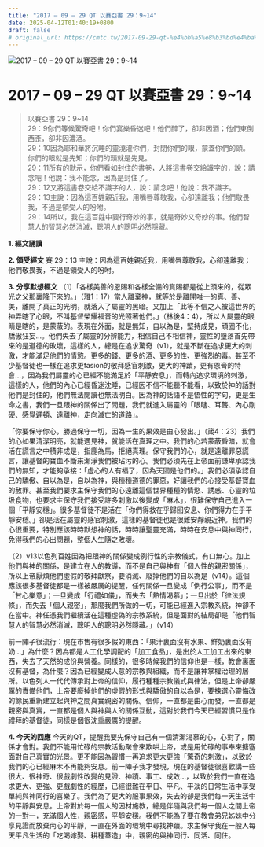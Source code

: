 ```yaml
---
title: "2017 – 09 – 29 QT 以賽亞書 29：9~14"
date: 2025-04-12T01:40:19+0800
draft: false
# original_url: https://cmtc.tw/2017-09-29-qt-%e4%bb%a5%e8%b3%bd%e4%ba%9e%e6%9b%b8-29%ef%bc%9a914
---
```


![2017 – 09 – 29 QT 以賽亞書 29：9\~14](/images/qt.jpg   "2017 – 09 – 29 QT 以賽亞書 29：9\~14")

# 2017 – 09 – 29 QT 以賽亞書 29：9\~14

> 以賽亞書 29：9\~14  
> 29：9你們等候驚奇吧！你們宴樂昏迷吧！他們醉了，卻非因酒；他們東倒西歪，卻非因濃酒。  
> 29：10因為耶和華將沉睡的靈澆灌你們，封閉你們的眼，蒙蓋你們的頭。你們的眼就是先知；你們的頭就是先見。  
> 29：11所有的默示，你們看如封住的書卷，人將這書卷交給識字的，說：請念吧！他說：我不能念，因為是封住了。  
> 29：12又將這書卷交給不識字的人，說：請念吧！他說：我不識字。  
> 29：13主說：因為這百姓親近我，用嘴唇尊敬我，心卻遠離我；他們敬畏我，不過是領受人的吩咐。  
> 29：14所以，我在這百姓中要行奇妙的事，就是奇妙又奇妙的事。他們智慧人的智慧必然消滅，聰明人的聰明必然隱藏。

**1. 經文誦讀**

**2. 領受經文**
賽 29：13 主說：因為這百姓親近我，用嘴唇尊敬我，心卻遠離我；他們敬畏我，不過是領受人的吩咐。

**3. 分享默想經文**
（1）「各樣美善的恩賜和各樣全備的賞賜都是從上頭來的，從眾光之父那裏降下來的。」（雅1：17）當人離棄神，就等於是離開唯一的真、善、美，離開了真正的光明，就落入了屬靈的黑暗。又加上「此等不信之人被這世界的神弄瞎了心眼，不叫基督榮耀福音的光照著他們。」（林後4：4），所以人屬靈的眼睛是瞎的，是蒙蔽的。表現在外面，就是無知，自以為是，堅持成見，頑固不化，驕傲狂妄…。他們失去了屬靈的分辨能力，相信自己不相信神，靈性的墮落首先帶來的是道德的敗壞，這樣的人，總是在追求驚奇（v1），就是不斷在追求更大的刺激，才能滿足他們的情慾。更多的錢、更多的酒、更多的性、更強烈的毒。甚至不少基督徒也一樣在追求更fasion的敬拜感官刺激，更大的神蹟，更有恩膏的特會…，因為我們屬靈的心已經不能滿足於「平靜安息」，而轉向追求環境的刺激，這樣的人，他們的內心已經昏迷沈睡，已經因不信不能聽不能看，以致於神的話對他們是封住的，他們無法閱讀也無法明白。因為神的話語不是悟性的字句，更是生命之書，我們一旦跟神的關係出了問題，我們就進入屬靈的「眼瞎、耳聾、內心剛硬、感覺遲頓、遠離神，走向滅亡的道路」。

「你要保守你心，勝過保守一切，因為一生的果效是由心發出。」（箴4：23）我們的心如果清潔明亮，就能遇見神，就能活在真理之中。我們的心若蒙蔽昏暗，就會活在謊言之中積非成是，指鹿為馬，拒絕真理。保守我們的心，就是遠離罪惡謊言，讓基督的寶血不斷來潔淨我們被玷污的心。我們必須先在上帝面前謙卑承認我們的無知，才能夠承接：「虛心的人有福了，因為天國是他們的。」我們必須承認自己的驕傲、自以為是，自以為神，與種種道德的罪惡，好讓我們的心接受基督寶血的赦罪。甚至我們要求主保守我們的心遠離這個世界種種的情慾、誘惑、心靈的垃圾食物，也要求主保守我們接受許多刺激以後變成「麻木」，很難保守自己進入一個「平靜安穩」。很多基督徒不是活在「你們得救在乎歸回安息、你們得力在乎平靜安穩。」卻是活在屬靈的感官刺激，這樣的基督徒也是很難安靜親近神。我們的心很重要，特別應該時時默想神的話，時時讓聖靈充滿，時時在安息中與神同行，免得我們的心出問題，整個人生隨之敗壞。

（2）v13以色列百姓因為把跟神的關係變成例行性的宗教儀式，有口無心。加上他們與神的關係，是建立在人的教導，而不是自己與神有「個人性的親密關係」，所以上帝厭煩他們虛假的敬拜獻祭，要消滅、廢掉他們的自以為是（v14）。這個應該很多基督徒都是一樣被嚴厲的提醒，任何關係一旦變成「例行公事」，而不是「甘心樂意」；一旦變成「行禮如儀」，而失去「熱情渴慕」；一旦出於「律法規條」，而失去「個人親密」，那麼我們所做的一切，可能已經進入宗教系統，神卻不在當中。神任憑我們繼續活在這種虛偽的宗教系統，但是面對的結局卻是「他們智慧人的智慧必然消滅，聰明人的聰明必然隱藏。」（v14）

前一陣子很流行：現在市售有很多假的東西：「果汁裏面沒有水果、鮮奶裏面沒有奶…」為什麼？因為都是人工化學調配的「加工食品」，是出於人工加工出來的東西，失去了天然的成份與營養。同樣的，很多時候我們的信仰也是一樣，教會裏面沒有基督，為什麼？因為已經變成人意的宗教與組織，而不是讓神掌權治理的居所。以色列人一代代傳承對上帝的信仰，履行種種宗教儀式與律法，但是上帝卻嚴厲的責備他們，上帝要廢掉他們的虛假的形式與驕傲的自以為是，要揀選心靈悔改的餘民重新建立起與神之間真實親密的關係。信仰，一直都是由心而發，一直都是親密與真實，一直都是個人與神與人的關係互動，這對於我們今天已經習慣只是作禮拜的基督徒，同樣是個很沈重嚴厲的提醒。

**4. 今天的回應**
今天的QT，提醒我要先保守自己有一個清潔渴慕的心，心對了，關係才會對。我們不能用忙碌的宗教活動聚會來欺哄上帝，或是用忙碌的事奉來搪塞面對自己真實的光景。更不能因為習慣一再追求更大更強「驚奇的刺激」，以致於我們的心已經麻木不再能夠安息。前一陣子我才發現，現在的基督徒很喜歡講一些很大、很神奇、很戲劇性改變的見證、神蹟、事工、成效…，以致於我們一直在追求更大、更強、更戲劇性的經歷，已經很難在平日、平凡、平淡的日常生活中享受單純與神同行的喜樂了。我們為了更大的服事果效，失去的卻是我們每一天生活中的平靜與安息。上帝對於每一個人的因材施教，總是伴隨與我們每一個人之間上帝的一對一，充滿個人性，親密感，平靜安穩。我們不能為了要在教會弟兄姊妹中分享見證而放棄內心的平靜，一直在外面的環境中尋找神蹟。求主保守我在一般人每天平凡生活的「吃喝嫁娶、耕種蓋造」中，親密的與神同行、同活、同住。
